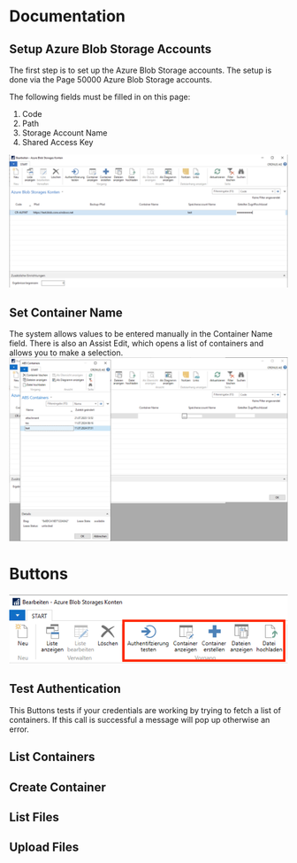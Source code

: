 # Documentation

## Setup Azure Blob Storage Accounts
The first step is to set up the Azure Blob Storage accounts. The setup is done via the Page 50000 Azure Blob Storage accounts.

The following fields must be filled in on this page:
1. Code
2. Path
3. Storage Account Name
4. Shared Access Key

![alt text](setup-abs-account.png)

## Set Container Name
The system allows values to be entered manually in the Container Name field. There is also an Assist Edit, which opens a list of containers and allows you to make a selection.
![alt text](set-container-name.png)

# Buttons
![alt text](abs-account-buttons.png)

## Test Authentication
This Buttons tests if your credentials are working by trying to fetch a list of containers. If this call is successful a message will pop up otherwise an error.

## List Containers

## Create Container

## List Files

## Upload Files